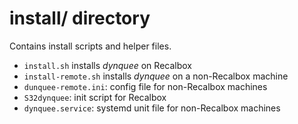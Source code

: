 # install/ directory

Contains install scripts and helper files.

- `install.sh` installs *dynquee* on Recalbox
- `install-remote.sh` installs *dynquee* on a non-Recalbox machine
- `dunquee-remote.ini`: config file for non-Recalbox machines
- `S32dynquee`: init script for Recalbox
- `dynquee.service`: systemd unit file for non-Recalbox machines
